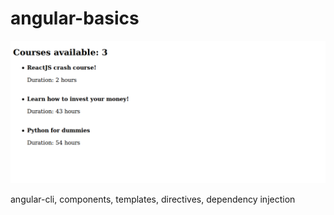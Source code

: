 # angular-basics

![alt text](https://raw.githubusercontent.com/ronaldscruz/angular-basics/master/ss.png)

angular-cli, components, templates, directives, dependency injection
